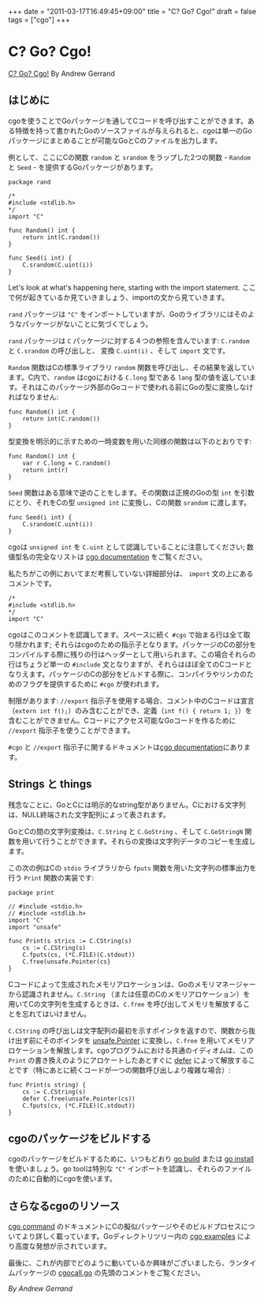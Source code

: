 +++
date = "2011-03-17T16:49:45+09:00"
title = "C? Go? Cgo!"
draft = false
tags = ["cgo"]
+++

# C? Go? Cgo!
[C? Go? Cgo!](https://blog.golang.org/c-go-cgo) By Andrew Gerrand

## はじめに

cgoを使うことでGoパッケージを通してCコードを呼び出すことができます。ある特徴を持って書かれたGoのソースファイルが与えられると、cgoは単一のGoパッケージにまとめることが可能なGoとCのファイルを出力します。

例として、ここにCの関数 `random` と `srandom` をラップした2つの関数 - `Random` と `Seed` - を提供するGoパッケージがあります。

```
package rand

/*
#include <stdlib.h>
*/
import "C"

func Random() int {
    return int(C.random())
}

func Seed(i int) {
    C.srandom(C.uint(i))
}
```

Let's look at what's happening here, starting with the import statement.
ここで何が起きているか見ていきましょう、importの文から見ていきます。

`rand` パッケージは `"C"` をインポートしていますが、Goのライブラリにはそのようなパッケージがないことに気づくでしょう。

`rand` パッケージは `C` パッケージに対する４つの参照を含んでいます: `C.random` と `C.srandom` の呼び出しと、 変換 `C.uint(i)` 、そして `import` 文です。

`Random` 関数はCの標準ライブラリ `random` 関数を呼び出し、その結果を返しています。C内で、`random` はcgoにおける `C.long` 型である `lang` 型の値を返しています。それはこのパッケージ外部のGoコードで使われる前にGoの型に変換しなければなりません:

```
func Random() int {
    return int(C.random())
}
```

型変換を明示的に示すための一時変数を用いた同様の関数は以下のとおりです:

```
func Random() int {
    var r C.long = C.random()
    return int(r)
}
```

`Seed` 関数はある意味で逆のことをします。その関数は正規のGoの型 `int` を引数にとり、それをCの型 `unsigned int` に変換し、Cの関数 `srandom` に渡します。

```
func Seed(i int) {
    C.srandom(C.uint(i))
}
```

cgoは `unsigned int` を `C.uint` として認識していることに注意してください; 数値型名の完全なリストは [cgo documentation](http://golang.org/cmd/cgo) をご覧ください。

私たちがこの例においてまだ考察していない詳細部分は、 `import` 文の上にあるコメントです。

```
/*
#include <stdlib.h>
*/
import "C"
```

cgoはこのコメントを認識してます。スペースに続く `#cgo` で始まる行は全て取り除かれます; それらはcgoのための指示子となります。パッケージのCの部分をコンパイルする際に残りの行はヘッダーとして用いられます。この場合それらの行はちょうど単一の `#include` 文となりますが、それらはほぼ全てのCコードとなりえます。パッケージのCの部分をビルドする際に、コンパイラやリンカのためのフラグを提供するために `#cgo` が使われます。

制限があります: `//export` 指示子を使用する場合、コメント中のCコードは宣言（`extern int f();`）のみ含むことができ、定義（`int f() { return 1; }`）を含むことができません。Cコードにアクセス可能なGoコードを作るために `//export` 指示子を使うことができます。

`#cgo` と `//export` 指示子に関するドキュメントは[cgo documentation](http://golang.org/cmd/cgo/)にあります。

## Strings と things

残念なことに、GoとCには明示的なstring型がありません。Cにおける文字列は、NULL終端された文字配列によって表されます。

GoとCの間の文字列変換は、`C.String` と `C.GoString` 、そして `C.GoStringN` 関数を用いて行うことができます。それらの変換は文字列データのコピーを生成します。

この次の例はCの `stdio` ライブラリから `fputs` 関数を用いた文字列の標準出力を行う `Print` 関数の実装です:

```
package print

// #include <stdio.h>
// #include <stdlib.h>
import "C"
import "unsafe"

func Print(s strics := C.CString(s)
    cs := C.CString(s)
    C.fputs(cs, (*C.FILE)(C.stdout))
    C.free(unsafe.Pointer(cs}
}
```

Cコードによって生成されたメモリアロケーションは、Goのメモリマネージャーから認識されません。`C.String` （または任意のCのメモリアロケーション）を用いてCの文字列を生成するときは、`C.free` を呼び出してメモリを解放することを忘れてはいけません。

`C.CString` の呼び出しは文字配列の最初を示すポインタを返すので、関数から抜け出す前にそのポインタを [unsafe.Pointer](http://golang.org/pkg/unsafe/#Pointer) に変換し、`C.free` を用いてメモリアロケーションを解放します。cgoプログラムにおける共通のイディオムは、この `Print` の書き換えのようにアロケートしたあとすぐに [defer](http://golang.org/doc/articles/defer_panic_recover.html) によって解放することです（特にあとに続くコードが一つの関数呼び出しより複雑な場合）:

```
func Print(s string) {
    cs := C.CString(s)
    defer C.free(unsafe.Pointer(cs))
    C.fputs(cs, (*C.FILE)(C.stdout))
}
```

## cgoのパッケージをビルドする

cgoのパッケージをビルドするために、いつもどおり [go build](http://golang.org/cmd/go/#Compile_packages_and_dependencies) または [go install](http://golang.org/cmd/go/#Compile_and_install_packages_and_dependencies) を使いましょう。go toolは特別な `"C"` インポートを認識し、それらのファイルのために自動的にcgoを使います。

## さらなるcgoのリソース

[cgo command](http://golang.org/cmd/cgo/) のドキュメントにCの擬似パッケージやそのビルドプロセスについてより詳しく載っています。Goディレクトリツリー内の [cgo examples](http://golang.org/misc/cgo/) により高度な発想が示されています。

最後に、これが内部でどのように動いているか興味がございましたら、ランタイムパッケージの [cgocall.go](https://golang.org/src/runtime/cgocall.go) の先頭のコメントをご覧ください。

*By Andrew Gerrand*
